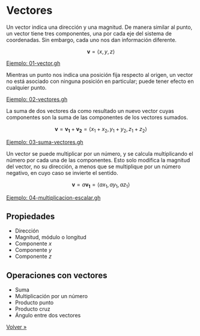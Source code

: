 # Vectores

Un vector indica una dirección y una magnitud. De manera similar al punto,
un vector tiene tres componentes, una por cada eje del sistema de coordenadas.
Sin embargo, cada uno nos dan información diferente.

$$\mathbf{v} = \langle x, y, z \rangle$$

[Ejemplo: 01-vector.gh](./01-vector.gh)

Mientras un punto nos indica una posición fija respecto al origen,
un vector no está asociado con ninguna posición en particular;
puede tener efecto en cualquier punto.

[Ejemplo: 02-vectores.gh](./02-vectores.gh)

La suma de dos vectores da como resultado un nuevo vector cuyas componentes
son la suma de las componentes de los vectores sumados.

$$\mathbf{v} = \mathbf{v_1} + \mathbf{v_2} = \langle x_1 + x_2, y_1 + y_2, z_1 + z_2 \rangle$$

[Ejemplo: 03-suma-vectores.gh](./03-suma-vectores.gh)

Un vector se puede multiplicar por un número, y se calcula multiplicando
el número por cada una de las componentes. Esto solo modifica la magnitud
del vector, no su dirección, a menos que se multiplique por un número negativo,
en cuyo caso se invierte el sentido.

$$\mathbf{v} = a \mathbf{v_1} = \langle a x_1, a y_1, a z_1 \rangle$$

[Ejemplo: 04-multiplicacion-escalar.gh](./04-multiplicacion-escalar.gh)

## Propiedades

- Dirección
- Magnitud, módulo o longitud
- Componente _x_
- Componente _y_
- Componente _z_

## Operaciones con vectores

- Suma
- Multiplicación por un número
- Producto punto
- Producto cruz
- Ángulo entre dos vectores

[Volver »](..)
